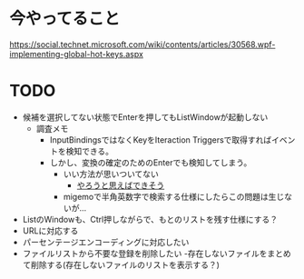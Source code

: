 ﻿# 今やってること
https://social.technet.microsoft.com/wiki/contents/articles/30568.wpf-implementing-global-hot-keys.aspx
# TODO
- 候補を選択してない状態でEnterを押してもListWindowが起動しない
    - 調査メモ
        - InputBindingsではなくKeyをIteraction Triggersで取得すればイベントを検知できる。
        - しかし、変換の確定のためのEnterでも検知してしまう。
            - いい方法が思いついてない
                - [やろうと思えばできそう](http://www.madeinclinic.jp/c/20180421/)
            - migemoで半角英数字で検索する仕様にしたらこの問題は生じないが…
- ListのWindowも、Ctrl押しながらで、もとのリストを残す仕様にする？
- URLに対応する
- パーセンテージエンコーディングに対応したい
- ファイルリストから不要な登録を削除したい
-存在しないファイルをまとめて削除する(存在しないファイルのリストを表示する？)
